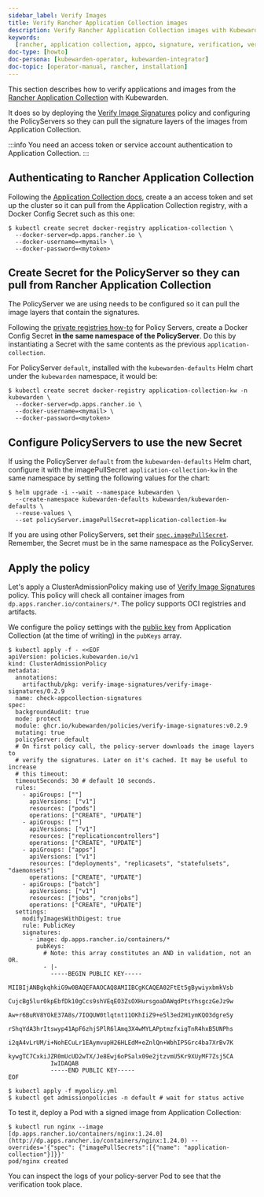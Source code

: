 ```yaml
---
sidebar_label: Verify Images
title: Verify Rancher Application Collection images
description: Verify Rancher Application Collection images with Kubewarden.
keywords:
  [rancher, application collection, appco, signature, verification, verify]
doc-type: [howto]
doc-persona: [kubewarden-operator, kubewarden-integrator]
doc-topic: [operator-manual, rancher, installation]
---
```


<head>
  <link rel="canonical" href="https://docs.kubewarden.io/howtos/application-collection/verify-images"/>
</head>

This section describes how to verify applications and images from the [Rancher
Application Collection](https://apps.rancher.io/) with Kubewarden.

It does so by deploying the [Verify Image
Signatures](https://artifacthub.io/packages/kubewarden/verify-image-signatures/verify-image-signatures)
policy and configuring the PolicyServers so they can pull the signature layers
of the images from Application Collection.

:::info
You need an access token or service account authentication to Application Collection.
:::

## Authenticating to Rancher Application Collection

Following the [Application Collection
docs](https://docs.apps.rancher.io/get-started/authentication/), create a an
access token and set up the cluster so it can pull from the Application
Collection registry, with a Docker Config Secret such as this one:

```console
$ kubectl create secret docker-registry application-collection \
  --docker-server=dp.apps.rancher.io \
  --docker-username=<mymail> \
  --docker-password=<mytoken>
```

## Create Secret for the PolicyServer so they can pull from Rancher Application Collection

The PolicyServer we are using needs to be configured so it can pull the image
layers that contain the signatures.

Following the [private registries how-to](../policy-servers/private-registry)
for Policy Servers, create a Docker Config Secret **in the same namespace of
the PolicyServer**. Do this by instantiating a Secret with
the same contents as the previous `application-collection`.

For PolicyServer `default`, installed with the `kubewarden-defaults` Helm chart
under the `kubewarden` namespace, it would be:

```console
$ kubectl create secret docker-registry application-collection-kw -n kubewarden \
  --docker-server=dp.apps.rancher.io \
  --docker-username=<mymail> \
  --docker-password=<mytoken>
```

## Configure PolicyServers to use the new Secret

If using the PolicyServer `default` from the `kubewarden-defaults` Helm chart,
configure it with the imagePullSecret `application-collection-kw` in the same
namespace by setting the following values for the chart:

```console
$ helm upgrade -i --wait --namespace kubewarden \
  --create-namespace kubewarden-defaults kubewarden/kubewarden-defaults \
  --reuse-values \
  --set policyServer.imagePullSecret=application-collection-kw
```

If you are using other PolicyServers, set their
[`spec.imagePullSecret`](../../reference/CRDs#policyserverspec).
Remember, the Secret must be in the same namespace as the PolicyServer.

## Apply the policy

Let's apply a ClusterAdmissionPolicy making use of [Verify Image
Signatures](https://artifacthub.io/packages/kubewarden/verify-image-signatures/verify-image-signatures)
policy. This policy will check all container images from
`dp.apps.rancher.io/containers/*`. The policy supports OCI registries and
artifacts.

We configure the policy settings with the [public
key](https://docs.apps.rancher.io/howto-guides/verify-signatures/) from
Application Collection (at the time of writing) in the `pubKeys` array.

```console
$ kubectl apply -f - <<EOF
apiVersion: policies.kubewarden.io/v1
kind: ClusterAdmissionPolicy
metadata:
  annotations:
    artifacthub/pkg: verify-image-signatures/verify-image-signatures/0.2.9
  name: check-appcollection-signatures
spec:
  backgroundAudit: true
  mode: protect
  module: ghcr.io/kubewarden/policies/verify-image-signatures:v0.2.9
  mutating: true
  policyServer: default
  # On first policy call, the policy-server downloads the image layers to
  # verify the signatures. Later on it's cached. It may be useful to increase
  # this timeout:
  timeoutSeconds: 30 # default 10 seconds.
  rules:
    - apiGroups: [""]
      apiVersions: ["v1"]
      resources: ["pods"]
      operations: ["CREATE", "UPDATE"]
    - apiGroups: [""]
      apiVersions: ["v1"]
      resources: ["replicationcontrollers"]
      operations: ["CREATE", "UPDATE"]
    - apiGroups: ["apps"]
      apiVersions: ["v1"]
      resources: ["deployments", "replicasets", "statefulsets", "daemonsets"]
      operations: ["CREATE", "UPDATE"]
    - apiGroups: ["batch"]
      apiVersions: ["v1"]
      resources: ["jobs", "cronjobs"]
      operations: ["CREATE", "UPDATE"]
  settings:
    modifyImagesWithDigest: true
    rule: PublicKey
    signatures:
      - image: dp.apps.rancher.io/containers/*
        pubKeys:
          # Note: this array constitutes an AND in validation, not an OR.
          - |-
            -----BEGIN PUBLIC KEY-----
            MIIBIjANBgkqhkiG9w0BAQEFAAOCAQ8AMIIBCgKCAQEA02FtEt5gBywiyxbmkVsb
            CujcBg5lur0kpEbfDk10gCcs9shVEqEO3ZsOXHursgoaDAWqdPtsYhsgczGeJz9w
            Aw+r6BuRV8YOkE37A8s/7IOQUW0tlqtnt11OKhIiZ9+e5l3ed2H1ymKQO3dgreSy
            rShqYdA3hrItswyp41ApF6zhjSPlR6lAmq3X4wMYLAPptmzfxigTnR4hxB5UNPhs
            i2qA4vLrUM/i+NohECuLr1EAymvupH26HLEdM+eZnlQn+WbhIP5Grc4ba7XrBv7K
            kywgTC7CxkiJZR0mUcUD2wTX/Je8Ewj6oPSalx09e2jtzvmU5Kr9XUyMF7Zsj5CA
            IwIDAQAB
            -----END PUBLIC KEY-----
EOF
```

```
$ kubectl apply -f mypolicy.yml
$ kubectl get admissionpolicies -n default # wait for status active
```

To test it, deploy a Pod with a signed image from Application Collection:

```
$ kubectl run nginx --image [dp.apps.rancher.io/containers/nginx:1.24.0](http://dp.apps.rancher.io/containers/nginx:1.24.0) --overrides='{"spec": {"imagePullSecrets":[{"name": "application-collection"}]}}'
pod/nginx created
```

You can inspect the logs of your policy-server Pod to see that the verification
took place.

